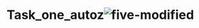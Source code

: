 # Task_one_autoz![five-modified](https://user-images.githubusercontent.com/91774067/206697796-4b7e6727-a467-4925-a559-bf80c580fad8.png)
